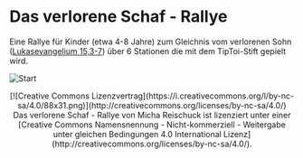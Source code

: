 # Das verlorene Schaf - Rallye

Eine Rallye für Kinder (etwa 4-8 Jahre) zum Gleichnis vom verlorenen Sohn ([Lukasevangelium 15,3-7](http://www.bibleserver.com/text/GNB/Lukas15,3-7)) über 6 Stationen die mit dem TipToi-Stift gepielt wird.


![Start](https://raw.githubusercontent.com/michote/Das-verlorene-Schaf-Rallye/master/grafiken/Start.svg)


<center>[![Creative Commons Lizenzvertrag](https://i.creativecommons.org/l/by-nc-sa/4.0/88x31.png)](http://creativecommons.org/licenses/by-nc-sa/4.0/)
<span xmlns:dct="http://purl.org/dc/terms/" href="http://purl.org/dc/dcmitype/InteractiveResource" property="dct:title" rel="dct:type">Das verlorene Schaf - Rallye</span> von <span xmlns:cc="http://creativecommons.org/ns#" property="cc:attributionName">Micha Reischuck</span> ist lizenziert unter einer [Creative Commons Namensnennung - Nicht-kommerziell - Weitergabe unter gleichen Bedingungen 4.0 International Lizenz](http://creativecommons.org/licenses/by-nc-sa/4.0/).</center>
